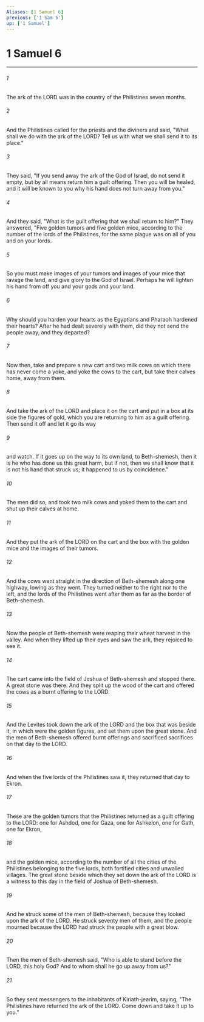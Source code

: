```yaml
---
Aliases: [1 Samuel 6]
previous: ['1 Sam 5']
up: ['1 Samuel']
---
```

# 1 Samuel 6

***

 

###### 1 
The ark of the LORD was in the country of the Philistines seven months. 
 

###### 2 
And the Philistines called for the priests and the diviners and said, "What shall we do with the ark of the LORD? Tell us with what we shall send it to its place." 
 

###### 3 
They said, "If you send away the ark of the God of Israel, do not send it empty, but by all means return him a guilt offering. Then you will be healed, and it will be known to you why his hand does not turn away from you." 
 

###### 4 
And they said, "What is the guilt offering that we shall return to him?" They answered, "Five golden tumors and five golden mice, according to the number of the lords of the Philistines, for the same plague was on all of you and on your lords. 
 

###### 5 
So you must make images of your tumors and images of your mice that ravage the land, and give glory to the God of Israel. Perhaps he will lighten his hand from off you and your gods and your land. 
 

###### 6 
Why should you harden your hearts as the Egyptians and Pharaoh hardened their hearts? After he had dealt severely with them, did they not send the people away, and they departed? 
 

###### 7 
Now then, take and prepare a new cart and two milk cows on which there has never come a yoke, and yoke the cows to the cart, but take their calves home, away from them. 
 

###### 8 
And take the ark of the LORD and place it on the cart and put in a box at its side the figures of gold, which you are returning to him as a guilt offering. Then send it off and let it go its way 
 

###### 9 
and watch. If it goes up on the way to its own land, to Beth-shemesh, then it is he who has done us this great harm, but if not, then we shall know that it is not his hand that struck us; it happened to us by coincidence."
 
 

###### 10 
The men did so, and took two milk cows and yoked them to the cart and shut up their calves at home. 
 

###### 11 
And they put the ark of the LORD on the cart and the box with the golden mice and the images of their tumors. 
 

###### 12 
And the cows went straight in the direction of Beth-shemesh along one highway, lowing as they went. They turned neither to the right nor to the left, and the lords of the Philistines went after them as far as the border of Beth-shemesh. 
 

###### 13 
Now the people of Beth-shemesh were reaping their wheat harvest in the valley. And when they lifted up their eyes and saw the ark, they rejoiced to see it. 
 

###### 14 
The cart came into the field of Joshua of Beth-shemesh and stopped there. A great stone was there. And they split up the wood of the cart and offered the cows as a burnt offering to the LORD. 
 

###### 15 
And the Levites took down the ark of the LORD and the box that was beside it, in which were the golden figures, and set them upon the great stone. And the men of Beth-shemesh offered burnt offerings and sacrificed sacrifices on that day to the LORD. 
 

###### 16 
And when the five lords of the Philistines saw it, they returned that day to Ekron.
 
 

###### 17 
These are the golden tumors that the Philistines returned as a guilt offering to the LORD: one for Ashdod, one for Gaza, one for Ashkelon, one for Gath, one for Ekron, 
 

###### 18 
and the golden mice, according to the number of all the cities of the Philistines belonging to the five lords, both fortified cities and unwalled villages. The great stone beside which they set down the ark of the LORD is a witness to this day in the field of Joshua of Beth-shemesh.
 
 

###### 19 
And he struck some of the men of Beth-shemesh, because they looked upon the ark of the LORD. He struck seventy men of them, and the people mourned because the LORD had struck the people with a great blow. 
 

###### 20 
Then the men of Beth-shemesh said, "Who is able to stand before the LORD, this holy God? And to whom shall he go up away from us?" 
 

###### 21 
So they sent messengers to the inhabitants of Kiriath-jearim, saying, "The Philistines have returned the ark of the LORD. Come down and take it up to you."
 
